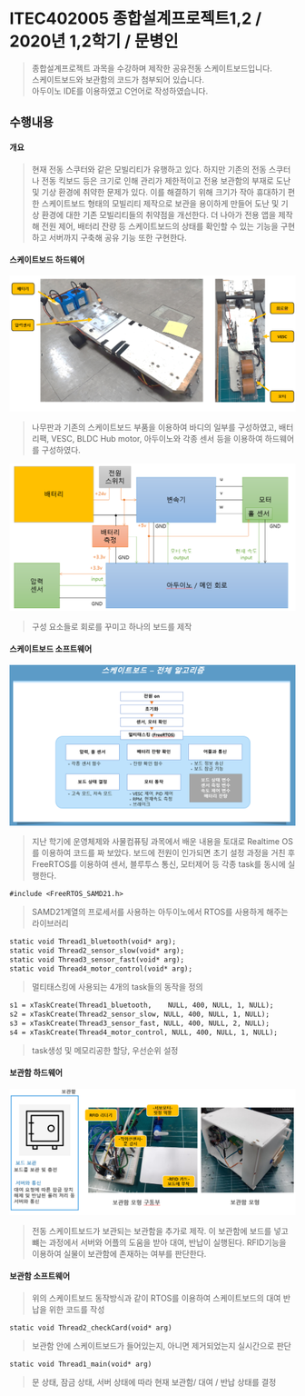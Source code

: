 # ITEC402005 종합설계프로젝트1,2 / 2020년 1,2학기 / 문병인

> 종합설계프로젝트 과목을 수강하며 제작한 공유전동 스케이트보드입니다.
<br>스케이트보드와 보관함의 코드가 첨부되어 있습니다.
<br>아두이노 IDE를 이용하였고 C언어로 작성하였습니다.
 
## 수행내용
#### 개요

> 현재 전동 스쿠터와 같은 모빌리티가 유행하고 있다. 하지만 기존의 전동 스쿠터나 전동 킥보드 등은 크기로 인해 관리가 제한적이고 전용 보관함의 부재로 도난 및 기상 환경에 취약한 문제가 있다. 이를 해결하기 위해 크기가 작아 휴대하기 편한 스케이트보드 형태의 모빌리티 제작으로 보관을 용이하게 만들어 도난 및 기상 환경에 대한 기존 모빌리티들의 취약점을 개선한다. 더 나아가 전용 앱을 제작해 전원 제어, 배터리 잔량 등 스케이트보드의 상태를 확인할 수 있는 기능을 구현하고 서버까지 구축해 공유 기능 또한 구현한다.

#### 스케이트보드 하드웨어

![](https://github.com/hwa10209/Capstone/blob/master/img/1.PNG)

> 나무판과 기존의 스케이트보드 부품을 이용하여 바디의 일부를 구성하였고, 배터리팩, VESC, BLDC Hub motor, 아두이노와 각종 센서 등을 이용하여 하드웨어를 구성하였다.


![](https://github.com/hwa10209/Capstone/blob/master/img/2.PNG)

> 구성 요소들로 회로를 꾸미고 하나의 보드를 제작

#### 스케이트보드 소프트웨어

![](https://github.com/hwa10209/Capstone/blob/master/img/3.PNG)

> 지난 학기에 운영체제와 사물컴퓨팅 과목에서 배운 내용을 토대로 Realtime OS를 이용하여 코드를 짜 보았다. 
보드에 전원이 인가되면 초기 설정 과정을 거친 후 FreeRTOS를 이용하여 센서, 블루투스 통신, 모터제어 등 각종 task를 동시에 실행한다.

```
#include <FreeRTOS_SAMD21.h>
```
> SAMD21계열의 프로세서를 사용하는 아두이노에서 RTOS를 사용하게 해주는 라이브러리

```
static void Thread1_bluetooth(void* arg);
static void Thread2_sensor_slow(void* arg);
static void Thread3_sensor_fast(void* arg);
static void Thread4_motor_control(void* arg);
```
> 멀티태스킹에 사용되는 4개의 task들의 동작을 정의

```
s1 = xTaskCreate(Thread1_bluetooth,    NULL, 400, NULL, 1, NULL);
s2 = xTaskCreate(Thread2_sensor_slow, NULL, 400, NULL, 1, NULL); 
s3 = xTaskCreate(Thread3_sensor_fast, NULL, 400, NULL, 2, NULL);
s4 = xTaskCreate(Thread4_motor_control, NULL, 400, NULL, 1, NULL); 
```
> task생성 및 메모리공한 할당, 우선순위 설정

#### 보관함 하드웨어
![](https://github.com/hwa10209/Capstone/blob/master/img/4.PNG)

> 전동 스케이트보드가 보관되는 보관함을 추가로 제작. 이 보관함에 보드를 넣고 뺴는 과정에서 서버와 어플의 도움을 받아 대여, 반납이 실행된다. RFID기능을 이용하여 실물이 보관함에 존재하는 여부를 판단한다.

#### 보관함 소프트웨어
> 위의 스케이트보드 동작방식과 같이 RTOS를 이용하여 스케이트보드의 대여 반납을 위한 코드를 작성
```
static void Thread2_checkCard(void* arg)
```
> 보관함 안에 스케이트보드가 들어있는지, 아니면 제거되었는지 실시간으로 판단

```
static void Thread1_main(void* arg)
```
> 문 상태, 잠금 상태, 서버 상태에 따라 현재 보관함/ 대여 / 반납 상태를 결정
